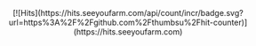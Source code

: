 <div align=center>
[![Hits](https://hits.seeyoufarm.com/api/count/incr/badge.svg?url=https%3A%2F%2Fgithub.com%2Fthumbsu%2Fhit-counter)](https://hits.seeyoufarm.com)
</div>
